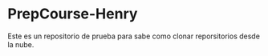# PrepCourse-Henry
Este es un repositorio de prueba para sabe como clonar reporsitorios desde la nube.
